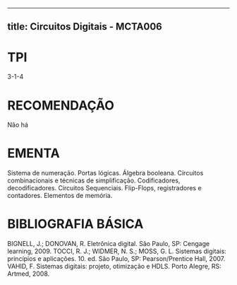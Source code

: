
---
title: Circuitos Digitais - MCTA006 
---

# TPI

3-1-4

# RECOMENDAÇÃO

Não há

# EMENTA

Sistema de numeração. Portas lógicas. Álgebra booleana. Circuitos combinacionais e técnicas de simplificação. Codificadores, decodificadores. Circuitos Sequenciais. Flip-Flops, registradores e contadores. Elementos de memória.

# BIBLIOGRAFIA BÁSICA

BIGNELL, J.; DONOVAN, R. Eletrônica digital. São Paulo, SP: Cengage learning, 2009.
TOCCI, R. J.; WIDMER, N. S.; MOSS, G. L. Sistemas digitais: princípios e aplicações. 10. ed. São Paulo, SP: Pearson/Prentice Hall, 2007.
VAHID, F. Sistemas digitais: projeto, otimização e HDLS. Porto Alegre, RS: Artmed, 2008.

        